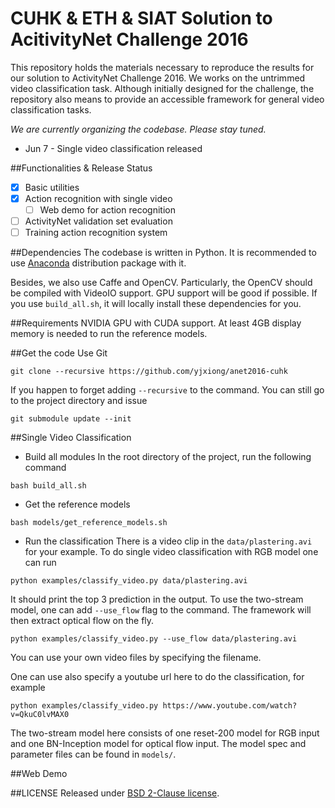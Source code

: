 # CUHK & ETH & SIAT Solution to AcitivityNet Challenge 2016 

This repository holds the materials necessary to reproduce the results for our solution to ActivityNet Challenge 2016. 
We works on the untrimmed video classification task. 
Although initially designed for the challenge, the repository also means to provide an accessible framework for general video classification tasks.

*We are currently organizing the codebase. Please stay tuned.*

* Jun 7 - Single video classification released

##Functionalities & Release Status

- [x] Basic utilities
- [x] Action recognition with single video
    * [ ] Web demo for action recognition
- [ ] ActivityNet validation set evaluation
- [ ] Training action recognition system

##Dependencies
The codebase is written in Python. It is recommended to use [Anaconda][anaconda] distribution package with it.

Besides, we also use Caffe and OpenCV. 
Particularly, the OpenCV should be compiled with VideoIO support. GPU support will be good if possible.
If you use `build_all.sh`, it will locally install these dependencies for you.

##Requirements
NVIDIA GPU with CUDA support. At least 4GB display memory is needed to run the reference models.

##Get the code
Use Git
```
git clone --recursive https://github.com/yjxiong/anet2016-cuhk
```

If you happen to forget adding `--recursive` to the command. You can still go to the project directory and issue
```
git submodule update --init
```

##Single Video Classification
- Build all modules
In the root directory of the project, run the following command
```
bash build_all.sh
```
- Get the reference models
```
bash models/get_reference_models.sh
```
- Run the classification
There is a video clip in the `data/plastering.avi` for your example.
To do single video classification with RGB model one can run
```
python examples/classify_video.py data/plastering.avi
```
It should print the top 3 prediction in the output.
To use the two-stream model, one can add `--use_flow` flag to the command. The framework will then extract optical flow on the fly.
```
python examples/classify_video.py --use_flow data/plastering.avi
```
You can use your own video files by specifying the filename. 

One can use also specify a youtube url here to do the classification, for example
```
python examples/classify_video.py https://www.youtube.com/watch?v=QkuC0lvMAX0
```

The two-stream model here consists of one reset-200 model for RGB input and one BN-Inception model for optical flow input. 
The model spec and parameter files can be found in `models/`.

##Web Demo

##LICENSE
Released under [BSD 2-Clause license][license].


[anaconda]:https://www.continuum.io/downloads
[license]:https://github.com/yjxiong/anet2016-cuhk/blob/master/LICENSE